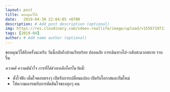 ```yaml
---
layout: post
title: ขอบคุณวีโต้
date:   2019-04-30 22:04:05 +0700
description: # Add post description (optional)
img: https://res.cloudinary.com/sdees-reallife/image/upload/v1556719717/1449802519307.jpg # Add image post (optional)
tags: [2019-04]
author: # Add name author (optional)
---
```

ขอบคุณวีโต้อีกครั้งนะครับ วันนี้กลับถึงบ้านเรียบร้อย ปลอดภัย การเดินทางไป-กลับสะดวกสบาย ราบรื่น <i class="fa fa-child" style="color:plum"></i>

*ความดี ความมีน้ำใจ การที่ได้ช่วยเหลือใครในวันนี้*:
- ตั้งใจฟัง เต็มใจตอบตรงๆ เปิดรับการเปลี่ยนแปลง เปิดรับโอกาสและทีมใหม่
- ให้ความเคารพกับการตัดสินใจของทุกๆ คน
